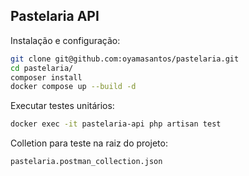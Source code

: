 ## Pastelaria API

Instalação e configuração:

```bash
git clone git@github.com:oyamasantos/pastelaria.git
cd pastelaria/
composer install
docker compose up --build -d
```

Executar testes unitários: 

```bash
docker exec -it pastelaria-api php artisan test
```

Colletion para teste na raiz do projeto:
```bash
pastelaria.postman_collection.json 
```


